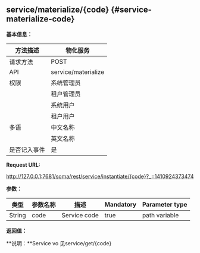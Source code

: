## service/materialize/{code} {#service-materialize-code}

**基本信息：**

| 方法描述 | 物化服务 |
| --- | --- |
| 请求方法 | POST |
| API | service/materialize |
| 权限 | 系统管理员 | 是，物化非注册的服务 |
|  | 租户管理员 | 是，物化自己新增的服务 |
|  | 系统用户 | 是，物化非注册的服务 |
|  | 租户用户 | 是，物化用户自己新增的服务 |
| 多语 | 中文名称 | 物化服务 |
|  | 英文名称 | **Materializeservice** |
| 是否记入事件 | 是 |

**Request URL:**

http://127.0.0.1:7681/soma/rest/service/instantiate/{code}?_=1410924373474

**参数：**

| **类型** | **参数名称** | **描述** | **Mandatory** | **Parameter type** |
| --- | --- | --- | --- | --- |
| String | code | Service code | true | path variable |

**返回值：**

**说明：**Service vo 见service/get/{code}